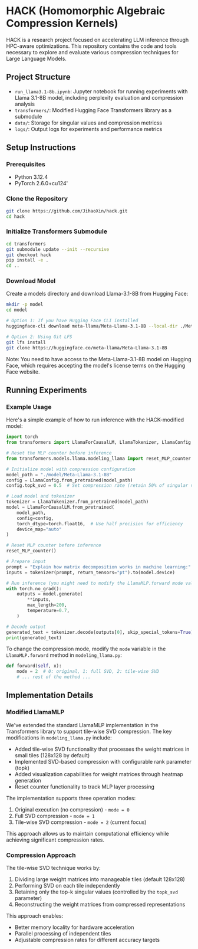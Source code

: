 # HACK (Homomorphic Algebraic Compression Kernels)

HACK is a research project focused on accelerating LLM inference through HPC-aware optimizations. This repository contains the code and tools necessary to explore and evaluate various compression techniques for Large Language Models.

## Project Structure
- `run_llama3.1-8b.ipynb`: Jupyter notebook for running experiments with Llama 3.1-8B model, including perplexity evaluation and compression analysis
- `transformers/`: Modified Hugging Face Transformers library as a submodule
- `data/`: Storage for singular values and compression metricss
- `logs/`: Output logs for experiments and performance metrics

## Setup Instructions

### Prerequisites

- Python 3.12.4
- PyTorch 2.6.0+cu124'

### Clone the Repository

```bash
git clone https://github.com/JihaoXin/hack.git
cd hack
```

### Initialize Transformers Submodule
```bash
cd transformers
git submodule update --init --recursive
git checkout hack
pip install -e .
cd ..
```

### Download Model

Create a models directory and download Llama-3.1-8B from Hugging Face:

```bash
mkdir -p model
cd model

# Option 1: If you have Hugging Face CLI installed
huggingface-cli download meta-llama/Meta-Llama-3.1-8B --local-dir ./Meta-Llama-3.1-8B

# Option 2: Using Git LFS
git lfs install
git clone https://huggingface.co/meta-llama/Meta-Llama-3.1-8B
```

Note: You need to have access to the Meta-Llama-3.1-8B model on Hugging Face, which requires accepting the model's license terms on the Hugging Face website.

## Running Experiments

### Example Usage

Here's a simple example of how to run inference with the HACK-modified model:

```python
import torch
from transformers import LlamaForCausalLM, LlamaTokenizer, LlamaConfig

# Reset the MLP counter before inference
from transformers.models.llama.modeling_llama import reset_MLP_counter

# Initialize model with compression configuration
model_path = "./model/Meta-Llama-3.1-8B"
config = LlamaConfig.from_pretrained(model_path)
config.topk_svd = 0.5  # Set compression rate (retain 50% of singular values)

# Load model and tokenizer
tokenizer = LlamaTokenizer.from_pretrained(model_path)
model = LlamaForCausalLM.from_pretrained(
    model_path,
    config=config,
    torch_dtype=torch.float16,  # Use half precision for efficiency
    device_map="auto"
)

# Reset MLP counter before inference
reset_MLP_counter()

# Prepare input
prompt = "Explain how matrix decomposition works in machine learning:"
inputs = tokenizer(prompt, return_tensors="pt").to(model.device)

# Run inference (you might need to modify the LlamaMLP.forward mode value)
with torch.no_grad():
    outputs = model.generate(
        **inputs,
        max_length=200,
        temperature=0.7,
    )

# Decode output
generated_text = tokenizer.decode(outputs[0], skip_special_tokens=True)
print(generated_text)
```

To change the compression mode, modify the `mode` variable in the `LlamaMLP.forward` method in `modeling_llama.py`:

```python
def forward(self, x):
    mode = 2  # 0: original, 1: full SVD, 2: tile-wise SVD
    # ... rest of the method ...
```


## Implementation Details

### Modified LlamaMLP

We've extended the standard LlamaMLP implementation in the Transformers library to support tile-wise SVD compression. The key modifications in `modeling_llama.py` include:

- Added tile-wise SVD functionality that processes the weight matrices in small tiles (128x128 by default)
- Implemented SVD-based compression with configurable rank parameter (topk)
- Added visualization capabilities for weight matrices through heatmap generation
- Reset counter functionality to track MLP layer processing

The implementation supports three operation modes:
1. Original execution (no compression) - `mode = 0`
2. Full SVD compression - `mode = 1`
3. Tile-wise SVD compression - `mode = 2` (current focus)

This approach allows us to maintain computational efficiency while achieving significant compression rates.

### Compression Approach

The tile-wise SVD technique works by:
1. Dividing large weight matrices into manageable tiles (default 128x128)
2. Performing SVD on each tile independently
3. Retaining only the top-k singular values (controlled by the `topk_svd` parameter)
4. Reconstructing the weight matrices from compressed representations

This approach enables:
- Better memory locality for hardware acceleration
- Parallel processing of independent tiles
- Adjustable compression rates for different accuracy targets

